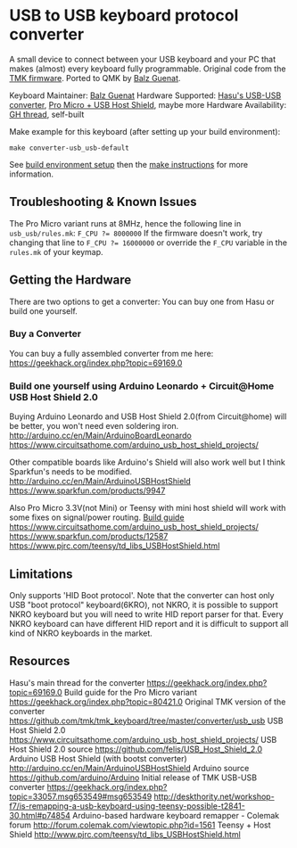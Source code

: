 USB to USB keyboard protocol converter
======================================
A small device to connect between your USB keyboard and your PC that makes (almost) every keyboard fully programmable.
Original code from the [TMK firmware](https://github.com/tmk/tmk_keyboard/tree/master/converter/usb_usb). Ported to QMK by [Balz Guenat](https://github.com/BalzGuenat).

Keyboard Maintainer: [Balz Guenat](https://github.com/BalzGuenat)
Hardware Supported: [Hasu's USB-USB converter](https://geekhack.org/index.php?topic=69169.0), [Pro Micro + USB Host Shield](https://geekhack.org/index.php?topic=80421.0), maybe more
Hardware Availability: [GH thread](https://geekhack.org/index.php?topic=72052.0), self-built

Make example for this keyboard (after setting up your build environment):

    make converter-usb_usb-default

See [build environment setup](https://docs.qmk.fm/build_environment_setup.html) then the [make instructions](https://docs.qmk.fm/make_instructions.html) for more information.

Troubleshooting & Known Issues
------------------------------
The Pro Micro variant runs at 8MHz, hence the following line in `usb_usb/rules.mk`:
`F_CPU ?= 8000000`
If the firmware doesn't work, try changing that line to
`F_CPU ?= 16000000`
or override the `F_CPU` variable in the `rules.mk` of your keymap.

Getting the Hardware
--------------------
There are two options to get a converter: You can buy one from Hasu or build one yourself.

### Buy a Converter
You can buy a fully assembled converter from me here:
https://geekhack.org/index.php?topic=69169.0

### Build one yourself using Arduino Leonardo + Circuit@Home USB Host Shield 2.0
Buying Arduino Leonardo and USB Host Shield 2.0(from Circuit@home) will be better, you won't need even soldering iron.
http://arduino.cc/en/Main/ArduinoBoardLeonardo
https://www.circuitsathome.com/arduino_usb_host_shield_projects/

Other compatible boards like Arduino's Shield will also work well but I think Sparkfun's needs to be modified.
http://arduino.cc/en/Main/ArduinoUSBHostShield
https://www.sparkfun.com/products/9947

Also Pro Micro 3.3V(not Mini) or Teensy with mini host shield will work with some fixes on signal/power routing.
[Build guide](https://geekhack.org/index.php?topic=80421.0)
https://www.circuitsathome.com/arduino_usb_host_shield_projects/
https://www.sparkfun.com/products/12587
https://www.pjrc.com/teensy/td_libs_USBHostShield.html

Limitations
----------
Only supports 'HID Boot protocol'.
Note that the converter can host only USB "boot protocol" keyboard(6KRO), not NKRO, it is possible to support NKRO keyboard but you will need to write HID report parser for that. Every NKRO keyboard can have different HID report and it is difficult to support all kind of NKRO keyboards in the market.

Resources
--------
Hasu's main thread for the converter
    https://geekhack.org/index.php?topic=69169.0
Build guide for the Pro Micro variant
    https://geekhack.org/index.php?topic=80421.0
Original TMK version of the converter
    https://github.com/tmk/tmk_keyboard/tree/master/converter/usb_usb
USB Host Shield 2.0
    https://www.circuitsathome.com/arduino_usb_host_shield_projects/
USB Host Shield 2.0 source
    https://github.com/felis/USB_Host_Shield_2.0
Arduino USB Host Shield (with bootst converter)
    http://arduino.cc/en/Main/ArduinoUSBHostShield
Arduino source
    https://github.com/arduino/Arduino
Initial release of TMK USB-USB converter
    https://geekhack.org/index.php?topic=33057.msg653549#msg653549
    http://deskthority.net/workshop-f7/is-remapping-a-usb-keyboard-using-teensy-possible-t2841-30.html#p74854
Arduino-based hardware keyboard remapper - Colemak forum
    http://forum.colemak.com/viewtopic.php?id=1561
Teensy + Host Shield
    http://www.pjrc.com/teensy/td_libs_USBHostShield.html
